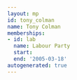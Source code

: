 ```yaml
---
layout: mp
id: tony_colman
name: Tony Colman
memberships:
- id: lab
  name: Labour Party
  start: 
  end: '2005-03-18'
autogenerated: true
---
```

